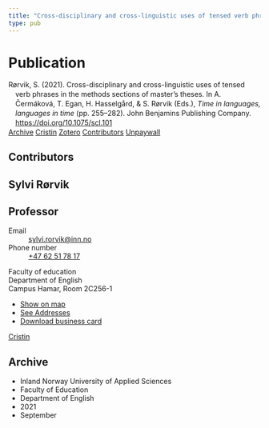 ```yaml
---
title: "Cross-disciplinary and cross-linguistic uses of tensed verb phrases in the methods sections of master’s theses"
type: pub
---
```

<h1>Publication</h1>
<article id="csl-bib-container-X2X4ZWMK" class="csl-bib-container">
  <div class="csl-bib-body" style="line-height: 1.35; padding-left: 1em; text-indent:-1em;">
  <div class="csl-entry">R&#xF8;rvik, S. (2021). Cross-disciplinary and cross-linguistic uses of tensed verb phrases in the methods sections of master&#x2019;s theses. In A. &#x10C;erm&#xE1;kov&#xE1;, T. Egan, H. Hasselg&#xE5;rd, &amp; S. R&#xF8;rvik (Eds.), <i>Time in languages, languages in time</i> (pp. 255&#x2013;282). John Benjamins Publishing Company. <a href="https://doi.org/10.1075/scl.101">https://doi.org/10.1075/scl.101</a></div>
</div>
  <div class="csl-bib-buttons">
    <a href="#taxonomy-article-X2X4ZWMK" class="csl-bib-button">Archive</a>
    <a href="https://app.cristin.no/results/show.jsf?id=1936458" alt="Cristin URL" class="csl-bib-button">Cristin</a>
    <a href="http://zotero.org/groups/5022929/items/X2X4ZWMK" alt="Zotero URL" class="csl-bib-button">Zotero</a>
    <a href="#contributors-article-X2X4ZWMK" class="csl-bib-button">Contributors</a>
    <a href="https://www.duo.uio.no/bitstream/10852/88610/1/Time_in_languages_prepub.pdf" class="csl-bib-button">Unpaywall</a>
  </div>
  <div id="csl-bib-meta-container-X2X4ZWMK"></div>
</article>
<div id="csl-bib-meta-X2X4ZWMK" class="csl-bib-meta">
  <article id="contributors-article-X2X4ZWMK" class="contributors-article">
    <h1>Contributors</h1>
    <div class="personas">
<div class="vrtx-hinn-person-card">
<div class="photo">
<i class="lar la-user-circle missing-person"></i>
</div>
<div class="info">
<hgroup><h1>Sylvi Rørvik</h1>
<h2>Professor</h2>
</hgroup><dl>
<dt>Email</dt>
<dd>
<a href="mailto:sylvi.rorvik@inn.no">sylvi.rorvik@inn.no</a>
</dd>
<dt>Phone number</dt>
<dd><a href="tel:+4762517817">
+47 62 51 78 17
</a></dd>
</dl>
<p>
Faculty of education<br>
Department of English<br>
Campus Hamar,
Room 2C256-1
</p>
<ul class="vrtx-hinn-links">
<li><a href="https://www.google.com/maps?q=60.79625,11.07386">Show on map</a></li>
<li><a href="https://www.inn.no/english/find-an-employee/sylvi-rorvik.html#vrtx-hinn-addresses">See Addresses</a></li>
<li><a href="https://www.inn.no/english/find-an-employee/sylvi-rorvik.html?vrtx=vcf">Download business card</a></li>
</ul>
</div>
</div>
<a href="https://app.cristin.no/persons/show.jsf?id=15685" alt="Cristin URL" class="personas-cristin">Cristin</a>
</div>
  </article>
  <article id="taxonomy-article-X2X4ZWMK" class="taxonomy-article">
    <h1>Archive</h1>
    <ul>
      <li>Inland Norway University of Applied Sciences</li>
      <li>Faculty of Education</li>
      <li>Department of English</li>
      <li>2021</li>
      <li>September</li>
    </ul>
  </article>
</div>
